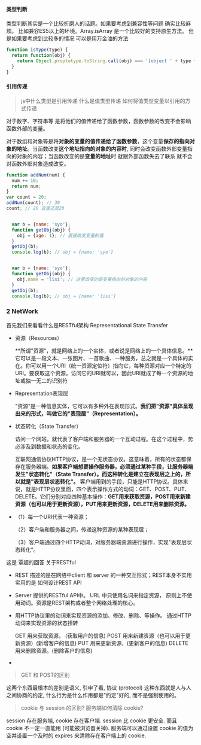 #### 类型判断

类型判断其实是一个比较折磨人的话题。如果要考虑到兼容性等问题 确实比较麻烦。 比如兼容ES5以上的环境。Array.isArray 是一个比较好的支持原生方法。 但是如果要考虑到比较多的情况 可以是用万金油的方法

```javascript
function isType(type) {
  return function(obj) {
    return Object.proptotype.toString.call(obj) === '[object ' + type + ']'; 
  }
}
```



#### 引用传递

> js中什么类型是引用传递 什么是值类型传递 如何将值类型变量以引用的方式传递

 对于数字、字符串等 是将他们的值传递给了函数参数，函数参数的改变不会影响函数外部的变量。

对于数组和对象等是将**对象的变量的值传递给了函数参数**，这个变量**保存的指向对象的地址**。当函数改变**这个地址指向的对象的内容时**, 同时会改变函数外部变量指向的对象的内容；当函数改变的是**变量的地址**时 就跟外部函数失去了联系 就不会对函数外部对象造成改变。

```javascript
function addNum(num) {
  num += 10;
  return num;
}
var count = 20;
addNum(count); // 30
count; // 20 这里还是20 


  var b = {name: 'syo'};
  function getObj(obj) {
    obj = {age: 1}; // 直接改变变量的值
  }
  getObj(b);
  console.log(b); // obj = {name: 'syo'}


  var b = {name: 'syo'};
  function getObj(obj) {
    obj.name = 'lisi'; // 这里改变的是变量指向的对象的内容
  }
  getObj(b);
  console.log(b); // obj = {name: 'lisi'}
```





### 2 NetWork

首先我们来看看什么是RESTful架构 Representational State Transfer

* 资源（Resources）

  **所谓"资源"，就是网络上的一个实体，或者说是网络上的一个具体信息。**它可以是一段文本、一张图片、一首歌曲、一种服务，总之就是一个具体的实在。你可以用一个URI（统一资源定位符）指向它，每种资源对应一个特定的URI。要获取这个资源，访问它的URI就可以，因此URI就成了每一个资源的地址或独一无二的识别符

* Representation表现层

  "资源"是一种信息实体，它可以有多种外在表现形式。**我们把"资源"具体呈现出来的形式，叫做它的"表现层"（Representation）。**

* 状态转化（State Transfer）

  访问一个网站，就代表了客户端和服务器的一个互动过程。在这个过程中，势必涉及到数据和状态的变化。

  互联网通信协议HTTP协议，是一个无状态协议。这意味着，所有的状态都保存在服务器端。**如果客户端想要操作服务器，必须通过某种手段，让服务器端发生"状态转化"（State Transfer）。而这种转化是建立在表现层之上的，所以就是"表现层状态转化"。** 客户端用到的手段，只能是HTTP协议。具体来说，就是HTTP协议里面，四个表示操作方式的动词：GET、POST、PUT、DELETE。它们分别对应四种基本操作：**GET用来获取资源，POST用来新建资源（也可以用于更新资源），PUT用来更新资源，DELETE用来删除资源。**

* （1）每一个URI代表一种资源；

  （2）客户端和服务器之间，传递这种资源的某种表现层；

  （3）客户端通过四个HTTP动词，对服务器端资源进行操作，实现"表现层状态转化"。

这是 覃超的回答 关于RESTful

* REST 描述的是在网络中client 和 server 的一种交互形式；REST本身不实用 实用的是 如何设计REST API

* Server 提供的RESTful API中。 URL 中只使用名词来指定资源， 原则上不使用动词。资源是REST架构或者整个网络处理的核心。

* 用HTTP协议里的动词来实现资源的添加、修改、删除、等操作。 通过HTTP动词来实现资源的状态扭转

  GET 用来获取资源， (获取用户的信息)
  POST 用来新建资源（也可以用于更新资源）(新增客户的信息)
  PUT 用来更新资源，(更新客户的信息)
  DELETE 用来删除资源。(删除客户的信息)

* ​

> GET 和 POST的区别

这两个东西最根本的差别是语义, 引申了看, 协议 (protocol) 这种东西就是人与人之间协商的约定, 什么行为是什么作用都是"约定"好的, 而不是强制使用的。

> cookie 与 session 的区别? 服务端如何清除 cookie?

 session 存在服务端, cookie 存在客户端. session 比 cookie 更安全. 而且 cookie 不一定一直能用 (可能被浏览器关掉). 服务端可以通过设置 cookie 的值为空并设置一个及时的 expires 来清除存在客户端上的 cookie.



















